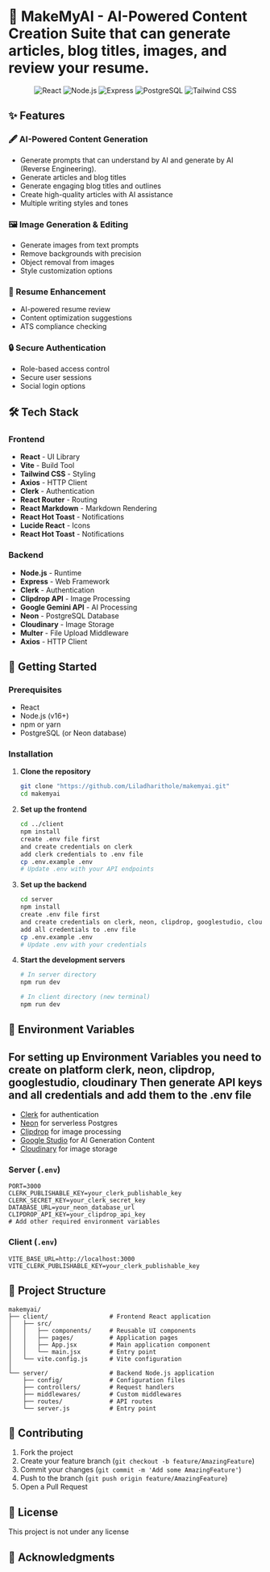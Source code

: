 # 🚀 MakeMyAI - AI-Powered Content Creation Suite that can generate articles, blog titles, images, and review your resume.

<div align="center">
  <img src="https://img.shields.io/badge/React-20232A?style=for-the-badge&logo=react&logoColor=61DAFB" alt="React" />
  <img src="https://img.shields.io/badge/Node.js-43853D?style=for-the-badge&logo=node.js&logoColor=white" alt="Node.js" />
  <img src="https://img.shields.io/badge/Express.js-404D59?style=for-the-badge" alt="Express" />
  <img src="https://img.shields.io/badge/PostgreSQL-316192?style=for-the-badge&logo=postgresql&logoColor=white" alt="PostgreSQL" />
  <img src="https://img.shields.io/badge/Tailwind_CSS-38B2AC?style=for-the-badge&logo=tailwind-css&logoColor=white" alt="Tailwind CSS" />
</div>

## ✨ Features

### 🖋️ AI-Powered Content Generation

- Generate prompts that can understand by AI and generate by AI (Reverse Engineering).
- Generate articles and blog titles
- Generate engaging blog titles and outlines
- Create high-quality articles with AI assistance
- Multiple writing styles and tones

### 🖼️ Image Generation & Editing

- Generate images from text prompts
- Remove backgrounds with precision
- Object removal from images
- Style customization options

### 📄 Resume Enhancement

- AI-powered resume review
- Content optimization suggestions
- ATS compliance checking

### 🔒 Secure Authentication

- Role-based access control
- Secure user sessions
- Social login options

## 🛠️ Tech Stack

### Frontend

- **React** - UI Library
- **Vite** - Build Tool
- **Tailwind CSS** - Styling
- **Axios** - HTTP Client
- **Clerk** - Authentication
- **React Router** - Routing
- **React Markdown** - Markdown Rendering
- **React Hot Toast** - Notifications
- **Lucide React** - Icons
- **React Hot Toast** - Notifications

### Backend

- **Node.js** - Runtime
- **Express** - Web Framework
- **Clerk** - Authentication
- **Clipdrop API** - Image Processing
- **Google Gemini API** - AI Processing
- **Neon** - PostgreSQL Database
- **Cloudinary** - Image Storage
- **Multer** - File Upload Middleware
- **Axios** - HTTP Client

## 🚀 Getting Started

### Prerequisites

- React
- Node.js (v16+)
- npm or yarn
- PostgreSQL (or Neon database)

### Installation

1. **Clone the repository**

   ```bash
   git clone "https://github.com/Liladharithole/makemyai.git"
   cd makemyai
   ```

2. **Set up the frontend**

   ```bash
   cd ../client
   npm install
   create .env file first
   and create credentials on clerk
   add clerk credentials to .env file
   cp .env.example .env
   # Update .env with your API endpoints
   ```

3. **Set up the backend**

   ```bash
   cd server
   npm install
   create .env file first
   and create credentials on clerk, neon, clipdrop, googlestudio, cloudinary
   add all credentials to .env file
   cp .env.example .env
   # Update .env with your credentials
   ```

4. **Start the development servers**

   ```bash
   # In server directory
   npm run dev

   # In client directory (new terminal)
   npm run dev
   ```

## 🔧 Environment Variables

## For setting up Environment Variables you need to create on platform clerk, neon, clipdrop, googlestudio, cloudinary Then generate API keys and all credentials and add them to the .env file

- [Clerk](https://clerk.dev/) for authentication
- [Neon](https://neon.tech/) for serverless Postgres
- [Clipdrop](https://clipdrop.co/) for image processing
- [Google Studio](https://aistudio.google.com/prompts/new_chat) for AI Generation Content
- [Cloudinary](https://cloudinary.com/) for image storage

### Server (`.env`)

```env
PORT=3000
CLERK_PUBLISHABLE_KEY=your_clerk_publishable_key
CLERK_SECRET_KEY=your_clerk_secret_key
DATABASE_URL=your_neon_database_url
CLIPDROP_API_KEY=your_clipdrop_api_key
# Add other required environment variables
```

### Client (`.env`)

```env
VITE_BASE_URL=http://localhost:3000
VITE_CLERK_PUBLISHABLE_KEY=your_clerk_publishable_key
```

## 📂 Project Structure

```
makemyai/
├── client/                 # Frontend React application
│   ├── src/
│   │   ├── components/     # Reusable UI components
│   │   ├── pages/          # Application pages
│   │   ├── App.jsx         # Main application component
│   │   └── main.jsx        # Entry point
│   └── vite.config.js      # Vite configuration
│
└── server/                 # Backend Node.js application
    ├── config/             # Configuration files
    ├── controllers/        # Request handlers
    ├── middlewares/        # Custom middlewares
    ├── routes/             # API routes
    └── server.js           # Entry point
```

## 🤝 Contributing

1. Fork the project
2. Create your feature branch (`git checkout -b feature/AmazingFeature`)
3. Commit your changes (`git commit -m 'Add some AmazingFeature'`)
4. Push to the branch (`git push origin feature/AmazingFeature`)
5. Open a Pull Request

## 📄 License

This project is not under any license

## 🙏 Acknowledgments
